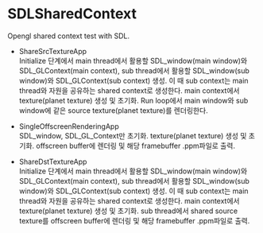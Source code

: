 # SDLSharedContext
Opengl shared context test with SDL.

- ShareSrcTextureApp  
Initialize 단계에서 main thread에서 활용할 SDL_window(main window)와 SDL_GLContext(main context), sub thread에서 활용할 SDL_window(sub window)와 SDL_GLContext(sub context) 생성.
이 때 sub context는 main thread와 자원을 공유하는 shared context로 생성한다.
main context에서 texture(planet texture) 생성 및 초기화.
Run loop에서 main window와 sub window에 같은 source texture(planet texture)를 렌더링한다.

- SingleOffscreenRenderingApp  
SDL_window, SDL_GL_Context만 초기화.
texture(planet texture) 생성 및 초기화.
offscreen buffer에 렌더링 및 해당 framebuffer .ppm파일로 출력.

- ShareDstTextureApp  
Initialize 단계에서 main thread에서 활용할 SDL_window(main window)와 SDL_GLContext(main context), sub thread에서 활용할 SDL_window(sub window)와 SDL_GLContext(sub context) 생성.
이 때 sub context는 main thread와 자원을 공유하는 shared context로 생성한다.
main context에서 texture(planet texture) 생성 및 초기화.
sub thread에서 shared source texture를 offscreen buffer에 렌더링 및 해당 framebuffer .ppm파일로 출력.
